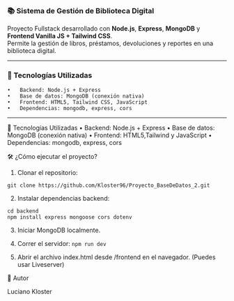 ### 📚 Sistema de Gestión de Biblioteca Digital

Proyecto Fullstack desarrollado con **Node.js**, **Express**, **MongoDB** y **Frontend Vanilla JS + Tailwind CSS**.  
Permite la gestión de libros, préstamos, devoluciones y reportes en una biblioteca digital.

---

### 🚀 Tecnologías Utilizadas
	•	Backend: Node.js + Express
	•	Base de datos: MongoDB (conexión nativa)
	•	Frontend: HTML5, Tailwind CSS, JavaScript
	•	Dependencias: mongodb, express, cors

---

🚀 Tecnologías Utilizadas
	•	Backend: Node.js + Express
	•	Base de datos: MongoDB (conexión nativa)
	•	Frontend: HTML5,Tailwind y JavaScript
	•	Dependencias: mongodb, express, cors

🛠️ ¿Cómo ejecutar el proyecto?
1.	Clonar el repositorio:
``` 
git clone https://github.com/Kloster96/Proyecto_BaseDeDatos_2.git 
```

2.	Instalar dependencias backend:
```
cd backend
npm install express mongoose cors dotenv
```

3.	Iniciar MongoDB localmente.

4.	Correr el servidor:
```npm run dev```

5.	Abrir el archivo index.html desde /frontend en el navegador.
(Puedes usar Liveserver)

👤 Autor

Luciano Kloster




